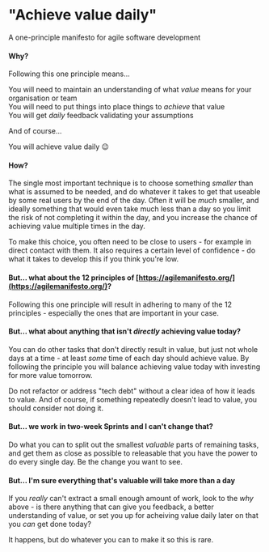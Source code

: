 # "Achieve value daily"

A one-principle manifesto for agile software development

#### Why?

Following this one principle means...

You will need to maintain an understanding of what _value_ means for your organisation or team<br>
You will need to put things into place things to _achieve_ that value<br>
You will get _daily_ feedback validating your assumptions

And of course...

You will achieve value daily 😉

#### How?

The single most important technique is to choose something _smaller_ than what is assumed to be needed, and do whatever it takes to get that useable by some real users by the end of the day. Often it will be _much_ smaller, and ideally something that would even take much less than a day so you limit the risk of not completing it within the day, and you increase the chance of achieving value multiple times in the day.

To make this choice, you often need to be close to users - for example in direct contact with them. It also requires a certain level of confidence - do what it takes to develop this if you think you're low.

#### But... what about the 12 principles of [https://agilemanifesto.org/](https://agilemanifesto.org/)?

Following this one principle will result in adhering to many of the 12 principles - especially the ones that are important in your case.

#### But... what about anything that isn't _directly_ achieving value today?

You can do other tasks that don't directly result in value, but just not whole days at a time - at least _some_ time of each day should achieve value. By following the principle you will balance achieving value today with investing for more value tomorrow.

Do not refactor or address "tech debt" without a clear idea of how it leads to value. And of course, if something repeatedly doesn't lead to value, you should consider not doing it.

#### But... we work in two-week Sprints and I can't change that?

Do what you can to split out the smallest _valuable_ parts of remaining tasks, and get them as close as possible to releasable that you have the power to do every single day. Be the change you want to see.

#### But... I'm sure everything that's valuable will take more than a day

If you _really_ can't extract a small enough amount of work, look to the _why_ above - is there anything that can give you feedback, a better understanding of value, or set you up for acheiving value daily later on that you _can_ get done today?

It happens, but do whatever you can to make it so this is rare.
